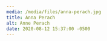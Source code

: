 ```yaml
---
media: /media/files/anna-perach.jpg
title: Anna Perach
alt: Anne Perach
date: 2020-08-12 15:37:00 -0500
---
```

